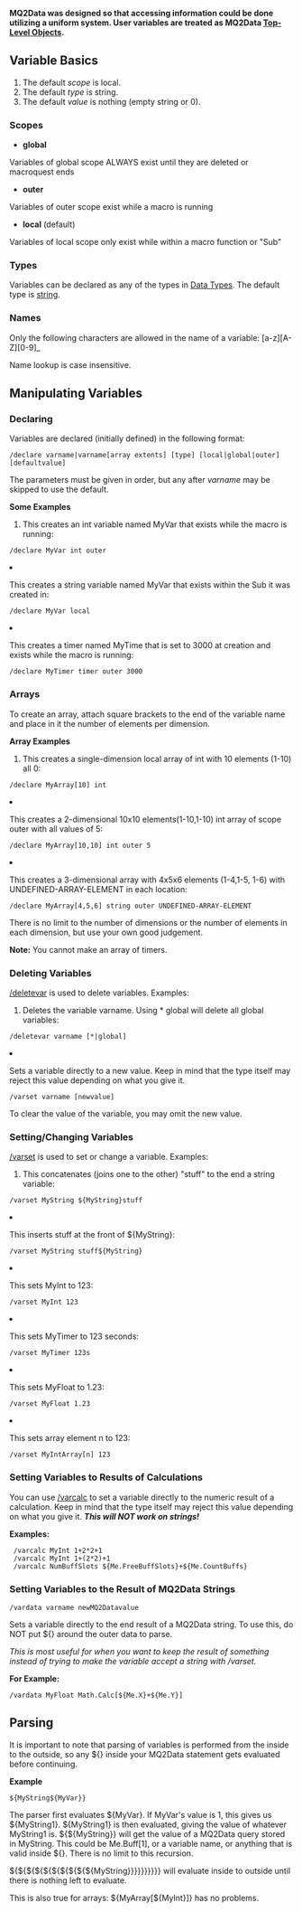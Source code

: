 **MQ2Data was designed so that accessing information could be done utilizing a uniform system. User variables are
treated as MQ2Data [Top-Level Objects](../top-level-objects/top-level-objects.md).**

## Variable Basics

1.  The default *scope* is local.
2.  The default *type* is string.
3.  The default *value* is nothing (empty string or 0).

### Scopes

-   **global**

Variables of global scope ALWAYS exist until they are deleted or macroquest ends

-   **outer**

Variables of outer scope exist while a macro is running

-   **local** (default)

Variables of local scope only exist while within a macro function or "Sub"

### Types

Variables can be declared as any of the types in [Data Types](../data-types/data-types.md). The default type is
[string](../data-types/datatype-string.md).

### Names

Only the following characters are allowed in the name of a variable: \[a-z\]\[A-Z\]\[0-9\]\_

Name lookup is case insensitive.

## Manipulating Variables

### Declaring

Variables are declared (initially defined) in the following format:

    /declare varname|varname[array extents] [type] [local|global|outer] [defaultvalue]

The parameters must be given in order, but any after *varname* may be skipped to use the default.

**Some Examples**

1.  This creates an int variable named MyVar that exists while the macro is running:

<!-- -->

    /declare MyVar int outer

<li>

This creates a string variable named MyVar that exists within the Sub it was created in:

</li>

    /declare MyVar local

<li>

This creates a timer named MyTime that is set to 3000 at creation and exists while the macro is running:

</li>

    /declare MyTimer timer outer 3000

</ol>

### Arrays

To create an array, attach square brackets to the end of the variable name and place in it the number of elements per
dimension.

**Array Examples**

1.  This creates a single-dimension local array of int with 10 elements (1-10) all 0:

<!-- -->

    /declare MyArray[10] int

<li>

This creates a 2-dimensional 10x10 elements(1-10,1-10) int array of scope outer with all values of 5:

</li>

    /declare MyArray[10,10] int outer 5

<li>

This creates a 3-dimensional array with 4x5x6 elements (1-4,1-5, 1-6) with UNDEFINED-ARRAY-ELEMENT in each location:

</li>

    /declare MyArray[4,5,6] string outer UNDEFINED-ARRAY-ELEMENT

There is no limit to the number of dimensions or the number of elements in each dimension, but use your own good
judgement.

</ol>

**Note:** You cannot make an array of timers.

### Deleting Variables

[/deletevar](../commands/deletevar.md) is used to delete variables. Examples:

1.  Deletes the variable varname. Using \* global will delete all global variables:

<!-- -->

    /deletevar varname [*|global]

<li>

Sets a variable directly to a new value. Keep in mind that the type itself may reject this value depending on what you
give it.

</li>

    /varset varname [newvalue]

To clear the value of the variable, you may omit the new value.

</ol>

### Setting/Changing Variables

[/varset](../macro-commands/varset.md) is used to set or change a variable. Examples:

1.  This concatenates (joins one to the other) "stuff" to the end a string variable:

<!-- -->

    /varset MyString ${MyString}stuff

<li>

This inserts stuff at the front of ${MyString}:

</li>

    /varset MyString stuff${MyString}

<li>

This sets MyInt to 123:

</li>

    /varset MyInt 123

<li>

This sets MyTimer to 123 seconds:

</li>

    /varset MyTimer 123s

<li>

This sets MyFloat to 1.23:

</li>

    /varset MyFloat 1.23

<li>

This sets array element n to 123:

</li>

    /varset MyIntArray[n] 123

</ol>

### Setting Variables to Results of Calculations

You can use [/varcalc](../macro-commands/varcalc.md) to set a variable directly to the numeric result of a calculation. Keep in
mind that the type itself may reject this value depending on what you give it. ***This will NOT work on strings!***

**Examples:**

     /varcalc MyInt 1+2*2+1 
     /varcalc MyInt 1+(2*2)+1 
     /varcalc NumBuffSlots ${Me.FreeBuffSlots}+${Me.CountBuffs}

### Setting Variables to the Result of MQ2Data Strings

    /vardata varname newMQ2Datavalue

Sets a variable directly to the end result of a MQ2Data string. To use this, do NOT put ${} around the outer data to
parse.

*This is most useful for when you want to keep the result of something instead of trying to make the variable accept a
string with /varset.*

**For Example:**

    /vardata MyFloat Math.Calc[${Me.X}+${Me.Y}]

## Parsing

It is important to note that parsing of variables is performed from the inside to the outside, so any ${} inside your
MQ2Data statement gets evaluated before continuing.

**Example**

`${MyString${MyVar}}`

The parser first evaluates ${MyVar}. If MyVar's value is 1, this gives us ${MyString1}. ${MyString1} is then evaluated,
giving the value of whatever MyString1 is. ${${MyString}} will get the value of a MQ2Data query stored in MyString. This
could be Me.Buff\[1\], or a variable name, or anything that is valid inside ${}. There is no limit to this recursion.

${${${${${${${${${${MyString}}}}}}}}}} will evaluate inside to outside until there is nothing left to evaluate.

This is also true for arrays: ${MyArray\[${MyInt}\]} has no problems.


